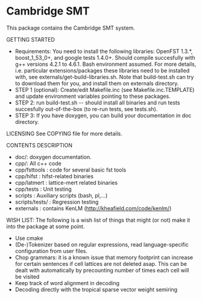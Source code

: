 Cambridge SMT
=============

This package contains the Cambridge SMT system.


GETTING STARTED
 + Requirements: You need to install the following libraries: OpenFST 1.3.*, boost_1_53_0+, and google tests 1.4.0+. 
   Should compile succesfully with g++ versions 4.2.1 to 4.6.1.
   Bash environment assumed.
   For more details, i.e. particular extensions/packages these libraries need to be installed with,
   see externals/get-build-libraries.sh. Note that build-test.sh can try to download them for you,
   and install them on externals directory.
 + STEP 1 (optional): Create/edit Makefile.inc (see Makefile.inc.TEMPLATE) and update environment variables pointing to these packages.
 + STEP 2: run build-test.sh -- should install all binaries and run tests succesfully out-of-the-box (to re-run tests, see tests.sh).
 + STEP 3: If you have doxygen, you can build your documentation in doc directory. 

LICENSING
 See COPYING file for more details.

CONTENTS DESCRIPTION 
+ doc/: doxygen documentation. 
+ cpp/: All c++ code
+ cpp/fsttools   : code for several basic fst tools 
+ cpp/hifst      : hifst-related binaries 
+ cpp/latmert    : lattice-mert related binaries
+ cpp/tests      : Unit testing
+ scripts	 : Auxiliary scripts (bash, pl,...)
+ scripts/tests/ : Regression testing
+ externals      : contains KenLM (http://kheafield.com/code/kenlm/)



WISH LIST:
The following is a wish list of things that might (or not) make it into
the package at some point.

- Use cmake
- (De-)Tokenizer based on regular expressions, read language-specific configuration from user files.
- Chop grammars: it is a known issue that memory footprint can increase for certain sentences 
  if cell lattices are not deleted asap. 
  This can be dealt with automatically by precounting number of times each cell will be visited 
- Keep track of word alignment in decoding
- Decoding directly with the tropical sparse vector weight semiring


